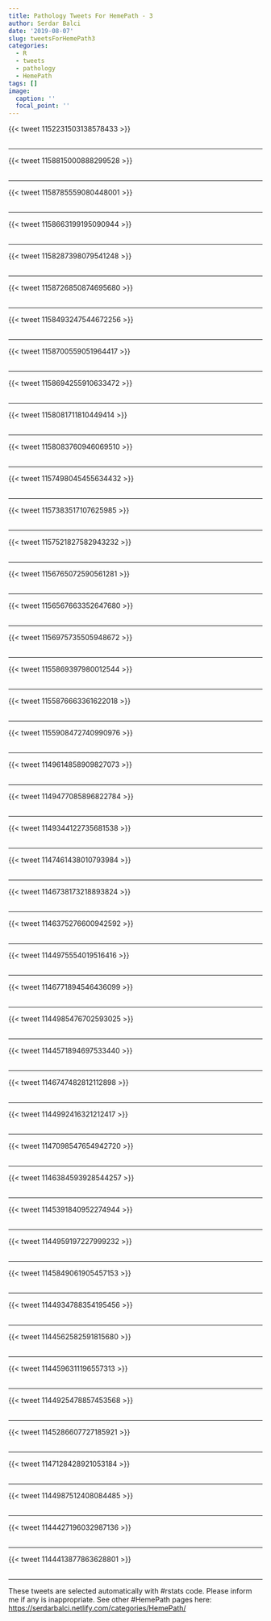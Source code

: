 ```yaml
---
title: Pathology Tweets For HemePath - 3
author: Serdar Balci
date: '2019-08-07'
slug: tweetsForHemePath3
categories:
  - R
  - tweets
  - pathology
  - HemePath
tags: []
image:
  caption: ''
  focal_point: ''
---
```



{{< tweet 1152231503138578433 >}}
<br>
<br>
<hr>
{{< tweet 1158815000888299528 >}}
<br>
<br>
<hr>
{{< tweet 1158785559080448001 >}}
<br>
<br>
<hr>
{{< tweet 1158663199195090944 >}}
<br>
<br>
<hr>
{{< tweet 1158287398079541248 >}}
<br>
<br>
<hr>
{{< tweet 1158726850874695680 >}}
<br>
<br>
<hr>
{{< tweet 1158493247544672256 >}}
<br>
<br>
<hr>
{{< tweet 1158700559051964417 >}}
<br>
<br>
<hr>
{{< tweet 1158694255910633472 >}}
<br>
<br>
<hr>
{{< tweet 1158081711810449414 >}}
<br>
<br>
<hr>
{{< tweet 1158083760946069510 >}}
<br>
<br>
<hr>
{{< tweet 1157498045455634432 >}}
<br>
<br>
<hr>
{{< tweet 1157383517107625985 >}}
<br>
<br>
<hr>
{{< tweet 1157521827582943232 >}}
<br>
<br>
<hr>
{{< tweet 1156765072590561281 >}}
<br>
<br>
<hr>
{{< tweet 1156567663352647680 >}}
<br>
<br>
<hr>
{{< tweet 1156975735505948672 >}}
<br>
<br>
<hr>
{{< tweet 1155869397980012544 >}}
<br>
<br>
<hr>
{{< tweet 1155876663361622018 >}}
<br>
<br>
<hr>
{{< tweet 1155908472740990976 >}}
<br>
<br>
<hr>
{{< tweet 1149614858909827073 >}}
<br>
<br>
<hr>
{{< tweet 1149477085896822784 >}}
<br>
<br>
<hr>
{{< tweet 1149344122735681538 >}}
<br>
<br>
<hr>
{{< tweet 1147461438010793984 >}}
<br>
<br>
<hr>
{{< tweet 1146738173218893824 >}}
<br>
<br>
<hr>
{{< tweet 1146375276600942592 >}}
<br>
<br>
<hr>
{{< tweet 1144975554019516416 >}}
<br>
<br>
<hr>
{{< tweet 1146771894546436099 >}}
<br>
<br>
<hr>
{{< tweet 1144985476702593025 >}}
<br>
<br>
<hr>
{{< tweet 1144571894697533440 >}}
<br>
<br>
<hr>
{{< tweet 1146747482812112898 >}}
<br>
<br>
<hr>
{{< tweet 1144992416321212417 >}}
<br>
<br>
<hr>
{{< tweet 1147098547654942720 >}}
<br>
<br>
<hr>
{{< tweet 1146384593928544257 >}}
<br>
<br>
<hr>
{{< tweet 1145391840952274944 >}}
<br>
<br>
<hr>
{{< tweet 1144959197227999232 >}}
<br>
<br>
<hr>
{{< tweet 1145849061905457153 >}}
<br>
<br>
<hr>
{{< tweet 1144934788354195456 >}}
<br>
<br>
<hr>
{{< tweet 1144562582591815680 >}}
<br>
<br>
<hr>
{{< tweet 1144596311196557313 >}}
<br>
<br>
<hr>
{{< tweet 1144925478857453568 >}}
<br>
<br>
<hr>
{{< tweet 1145286607727185921 >}}
<br>
<br>
<hr>
{{< tweet 1147128428921053184 >}}
<br>
<br>
<hr>
{{< tweet 1144987512408084485 >}}
<br>
<br>
<hr>
{{< tweet 1144427196032987136 >}}
<br>
<br>
<hr>
{{< tweet 1144413877863628801 >}}
<br>
<br>
<hr>


These tweets are selected automatically with #rstats code. Please inform me if any is inappropriate.
See other #HemePath pages here: https://serdarbalci.netlify.com/categories/HemePath/
